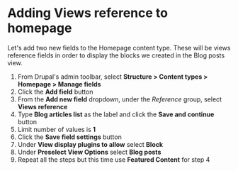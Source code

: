 # Adding Views reference to homepage

Let's add two new fields to the Homepage content type.  These will be views reference fields in order to display the blocks we created in the Blog posts view.

1. From Drupal's admin toolbar, select **Structure &gt; Content types &gt; Homepage &gt; Manage fields**
2. Click the **Add field**  button
3. From the **Add new field** dropdown, under the _Reference_ group, select **Views reference**
4. Type **Blog articles list** as the label and click the **Save and continue** button
5. Limit number of values is **1**
6. Click the **Save field settings** button
7. Under **View display plugins to allow** select **Block**
8. Under **Preselect View Options** select **Blog posts**
9. Repeat all the steps but this time use **Featured Content** for step 4

